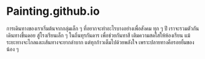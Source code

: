 # Painting.github.io
การเดินทางของเราเริ่มต้นจากกลุ่มเล็ก ๆ ที่อยากจะทำอะไรบางอย่างเพื่อสังคม ทุก ๆ ปี เราจะรวมตัวกันเดินทางขึ้นดอย สู่โรงเรียนเล็ก ๆ ในถิ่นทุรกันดาร เพื่อช่วยกันทาสี เติมความสดใสให้ห้องเรียน แม้ระยะทางจะไกลและเส้นทางจะยากลำบาก แต่ทุกก้าวเต็มไปด้วยพลังใจ เพราะปลายทางคือรอยยิ้มของน้อง ๆ
